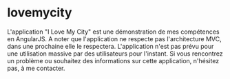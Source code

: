 lovemycity
==========

L'application "I Love My City" est une démonstration de mes compétences en AngularJS. A noter que l'application ne respecte pas l'architecture MVC, dans une prochaine elle le respectera. L'application n'est pas prévu pour une utilisation massive par des utilisateurs pour l'instant. Si vous rencontrez un problème ou souhaitez des informations sur cette application, n'hésitez pas, à me contacter.
